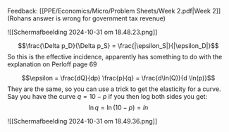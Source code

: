 
Feedback: [[PPE/Economics/Micro/Problem Sheets/Week 2.pdf|Week 2]]
(Rohans answer is wrong for government tax revenue)


![[Scherm­afbeelding 2024-10-31 om 18.48.23.png]]

$$\frac{\Delta p_D}{\Delta p_S} = \frac{|\epsilon_S|}{|\epsilon_D|}$$
So this is the effective incidence, apparently has something to do with the explanation on Perloff page 69

$$\epsilon = \frac{dQ}{dp} \frac{p}{q} = \frac{d\ln(Q)}{d \ln(p)}$$
They are the same, so you can use a trick to get the elasticity for a curve.
Say you have the curve $q = 10 - p$ if you then log both sides you get:
$$\ln q = \ln(10 - p) = ln$$


![[Scherm­afbeelding 2024-10-31 om 18.49.36.png]]